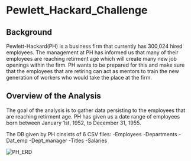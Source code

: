 # Pewlett_Hackard_Challenge

## Background

  Pewlett-Hackard(PH) is a business firm that currently has 300,024 hired employees. The management at PH has informed us that many of their employees are reaching retirment age which will create many new job openings within the firm. PH wants to be prepared for this and make sure that the employees that are retiring can act as mentors to train the new generation of workers who would take the place at the firm.
  
## Overview of the Analysis

  The goal of the analysis is to gather data persisting to the employees that are reaching retirment age. PH has given us a date range of employees born between January 1st, 1952, to December 31, 1955. 
  
  The DB given by PH cinsists of 6 CSV files:
    -Employees 
    -Departments
    -Dat_emp
    -Dept_manager
    -Titles
    -Salaries
  
  ![PH_ERD](https://user-images.githubusercontent.com/119640010/218569173-a53359e4-8d4d-49bc-b73d-dc1fa5d1d0dd.PNG)
